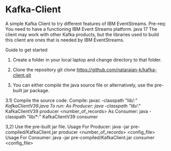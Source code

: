 # Kafka-Client
A simple Kafka Client to try different features of IBM EventStreams.
Pre-req:
You need to have a functioning IBM Event Streams platform. 
java 17
The client may work with other Kafka products, but the libraries used to build this client are ones that is needed by IBM EventStreams.

Guide to get started
1) Create a folder in your local laptop and change directory to that folder.
2) Clone the repository
git clone https://github.com/natarajan-k/kafka-client.git

3) You can either compile the java source file or alternatively, use the pre-built jar package.

3.1) Compile the source code.
Compile: 
javac -classpath "lib/*:" KafkaClientV39.java
To run:
As Producer: java -classpath "lib/*:" KafkaClientV39 producer <number_of_records>  <config-file>
As Consumer: java -classpath "lib/*:" KafkaClientV39 consumer <config-file>

3,2) Use the pre-built jar file.
Usage For Producer: java -jar pre-compiled/KafkaClient.jar producer <number_of_records> <config_file>
Usage For Consumer: java -jar pre-compiled/KafkaClient.jar consumer <config_file>

